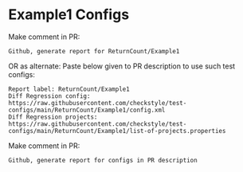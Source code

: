 # Example1 Configs
Make comment in PR:
```
Github, generate report for ReturnCount/Example1
```
OR as alternate:
Paste below given to PR description to use such test configs:
```
Report label: ReturnCount/Example1
Diff Regression config: https://raw.githubusercontent.com/checkstyle/test-configs/main/ReturnCount/Example1/config.xml
Diff Regression projects: https://raw.githubusercontent.com/checkstyle/test-configs/main/ReturnCount/Example1/list-of-projects.properties
```
Make comment in PR:
```
Github, generate report for configs in PR description
```
